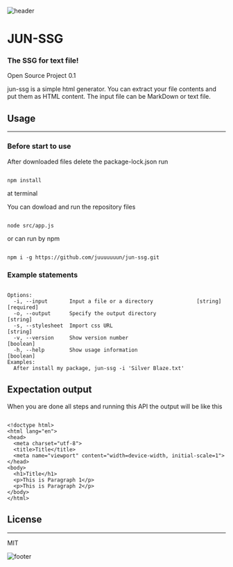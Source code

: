 ![header](https://capsule-render.vercel.app/api?type=waving&color=gradient&height=400&section=header&text=OSD600-Release0.1&animation=fadeIn&fontSize=90)

# JUN-SSG

### The SSG for text file!

Open Source Project 0.1

jun-ssg is a simple html generator.
You can extract your file contents and put them as HTML content.
The input file can be MarkDown or text file.

## Usage

---

### Before start to use

After downloaded files delete the package-lock.json run

```

npm install
```

at terminal

You can dowload and run the repository files

```

node src/app.js
```

or
can run by npm

```

npm i -g https://github.com/juuuuuuun/jun-ssg.git
```

### Example statements

```

Options:
  -i, --input       Input a file or a directory              [string] [required]
  -o, --output      Specify the output directory                        [string]
  -s, --stylesheet  Import css URL                                      [string]
  -v, --version     Show version number                                [boolean]
  -h, --help        Show usage information                             [boolean]
Examples:
  After install my package, jun-ssg -i 'Silver Blaze.txt'
```

## Expectation output

When you are done all steps and running this API the output will be like this

```

<!doctype html>
<html lang="en">
<head>
  <meta charset="utf-8">
  <title>Title</title>
  <meta name="viewport" content="width=device-width, initial-scale=1">
</head>
<body>
  <h1>Title</h1>
  <p>This is Paragraph 1</p>
  <p>This is Paragraph 2</p>
</body>
</html>
```

## License

---

MIT

![footer](https://capsule-render.vercel.app/api?type=waving&color=auto&height=500&section=footer&text=Jun%20Song&desc=Student%20of%20Seneca%20College&animation=fadeIn&fontSize=70)
